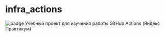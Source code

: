 # infra_actions
![badge](https://github.com/VorVorsky/infra_actions/.github/workflows/main.yaml/badge.svg)
Учебный проект для изучения работы GitHub Actions (Яндекс Практикум)
